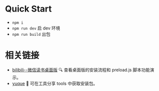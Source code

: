 # Quick Start

- `npm i`
- `npm run dev` 启 dev 环境
- `npm run build` 出包

# 相关链接

- [bilibili--微信读书桌面版](https://www.bilibili.com/video/BV1sZ421p7fW/) 🔍 查看桌面版的安装流程和 preload.js 脚本功能演示。
- [yuque](https://www.yuque.com/huyouda) 📂 可在工具分享 tools 中获取安装包。